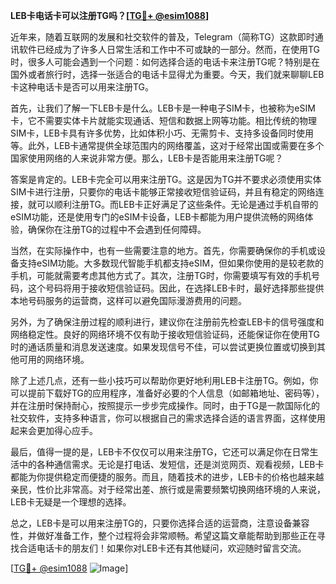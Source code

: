 **LEB卡电话卡可以注册TG吗？[[TG💪+ @esim1088](https://t.me/s/esim1088)]**

近年来，随着互联网的发展和社交软件的普及，Telegram（简称TG）这款即时通讯软件已经成为了许多人日常生活和工作中不可或缺的一部分。然而，在使用TG时，很多人可能会遇到一个问题：如何选择合适的电话卡来注册TG呢？特别是在国外或者旅行时，选择一张适合的电话卡显得尤为重要。今天，我们就来聊聊LEB卡这种电话卡是否可以用来注册TG。

首先，让我们了解一下LEB卡是什么。LEB卡是一种电子SIM卡，也被称为eSIM卡，它不需要实体卡片就能实现通话、短信和数据上网等功能。相比传统的物理SIM卡，LEB卡具有许多优势，比如体积小巧、无需剪卡、支持多设备同时使用等。此外，LEB卡通常提供全球范围内的网络覆盖，这对于经常出国或需要在多个国家使用网络的人来说非常方便。那么，LEB卡是否能用来注册TG呢？

答案是肯定的。LEB卡完全可以用来注册TG。这是因为TG并不要求必须使用实体SIM卡进行注册，只要你的电话卡能够正常接收短信验证码，并且有稳定的网络连接，就可以顺利注册TG。而LEB卡正好满足了这些条件。无论是通过手机自带的eSIM功能，还是使用专门的eSIM卡设备，LEB卡都能为用户提供流畅的网络体验，确保你在注册TG的过程中不会遇到任何障碍。

当然，在实际操作中，也有一些需要注意的地方。首先，你需要确保你的手机或设备支持eSIM功能。大多数现代智能手机都支持eSIM，但如果你使用的是较老款的手机，可能就需要考虑其他方式了。其次，注册TG时，你需要填写有效的手机号码，这个号码将用于接收短信验证码。因此，在选择LEB卡时，最好选择那些提供本地号码服务的运营商，这样可以避免国际漫游费用的问题。

另外，为了确保注册过程的顺利进行，建议你在注册前先检查LEB卡的信号强度和网络稳定性。良好的网络环境不仅有助于接收短信验证码，还能保证你在使用TG时的通话质量和消息发送速度。如果发现信号不佳，可以尝试更换位置或切换到其他可用的网络环境。

除了上述几点，还有一些小技巧可以帮助你更好地利用LEB卡注册TG。例如，你可以提前下载好TG的应用程序，准备好必要的个人信息（如邮箱地址、密码等），并在注册时保持耐心，按照提示一步步完成操作。同时，由于TG是一款国际化的社交软件，支持多种语言，你可以根据自己的需求选择合适的语言界面，这样使用起来会更加得心应手。

最后，值得一提的是，LEB卡不仅仅可以用来注册TG，它还可以满足你在日常生活中的各种通信需求。无论是打电话、发短信，还是浏览网页、观看视频，LEB卡都能为你提供稳定而便捷的服务。而且，随着技术的进步，LEB卡的价格也越来越亲民，性价比非常高。对于经常出差、旅行或是需要频繁切换网络环境的人来说，LEB卡无疑是一个理想的选择。

总之，LEB卡是可以用来注册TG的，只要你选择合适的运营商，注意设备兼容性，并做好准备工作，整个过程将会非常顺畅。希望这篇文章能帮助到那些正在寻找合适电话卡的朋友们！如果你对LEB卡还有其他疑问，欢迎随时留言交流。

[[TG💪+ @esim1088](https://t.me/s/esim1088) ![Image](https://i.postimg.cc/4NQfJmqS/Snipaste-2025-05-13-00-14-12.png)]